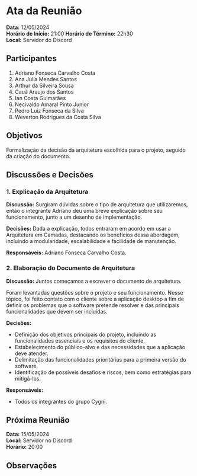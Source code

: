 # Ata da Reunião

**Data:** 12/05/2024  
**Horário de Início:** 21:00
**Horário de Término:** 22h30  
**Local:** Servidor do Discord

## Participantes
1. Adriano Fonseca Carvalho Costa
2. Ana Julia Mendes Santos
3. Arthur da Silveira Sousa
4. Cauã Araujo dos Santos
5. Ian Costa Guimarães
6. Necivaldo Amaral Pinto Junior
7. Pedro Luiz Fonseca da Silva
8. Weverton Rodrigues da Costa Silva

## Objetivos
Formalização da decisão da arquitetura escolhida para o projeto, seguido da criação do documento. 

## Discussões e Decisões

### 1. Explicação da Arquitetura
**Discussão:**
Surgiram dúvidas sobre o tipo de arquitetura que utilizaremos, então o integrante Adriano deu uma breve explicação sobre seu funcionamento, junto a um desenho de implementação.

**Decisões:**
Dada a explicação, todos entraram em acordo em usar a Arquitetura em Camadas, destacando os benefícios dessa abordagem, incluindo a modularidade, escalabilidade e facilidade de manutenção.

**Responsáveis:**
Adriano Fonseca Carvalho Costa.

### 2. Elaboração do Documento de Arquitetura
**Discussão:**
Juntos começamos a escrever o documento de arquitetura.



Foram levantadas questões sobre o projeto e seu funcionamento. Nesse tópico, foi feito contato com o cliente sobre a aplicação desktop a fim de definir os problemas que o software pretende resolver e das principais funcionalidades que devem ser incluídas.

**Decisões:**
- Definição dos objetivos principais do projeto, incluindo as funcionalidades essenciais e os requisitos do cliente.
- Estabelecimento do público-alvo e das necessidades que a aplicação deve atender.
- Delimitação das funcionalidades prioritárias para a primeira versão do software.
- Identificação de possíveis desafios e riscos, bem como estratégias para mitigá-los.

**Responsáveis:**
- Todos os integrantes do grupo Cygni.


## Próxima Reunião
**Data:** 15/05/2024  
**Local:** Servidor no Discord  
**Horário:** 20:00

## Observações


